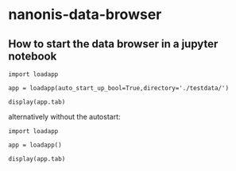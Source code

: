 # nanonis-data-browser

## How to start the data browser in a jupyter notebook
```
import loadapp

app = loadapp(auto_start_up_bool=True,directory='./testdata/')

display(app.tab)
```
alternatively without the autostart:
```
import loadapp

app = loadapp()

display(app.tab)
```
